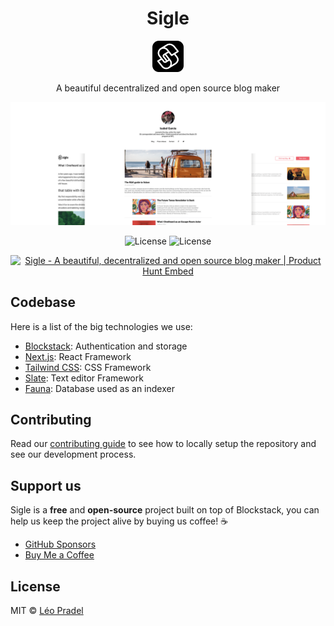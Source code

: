 <h1 align="center">Sigle</h1>

<p align="center">
  <img src="https://raw.githubusercontent.com/pradel/sigle/master/public/icon-192x192.png" height="50">
</p>

<p align="center">
  A beautiful decentralized and open source blog maker
</p>

<p align="center">
  <img src="https://raw.githubusercontent.com/pradel/sigle/master/assets/screens.png">
</p>

<p align="center">
  <img src="https://badgen.net/travis/pradel/sigle" alt="License">
  <img src="https://badgen.net/badge/license/MIT/blue" alt="License">
</p>

<p align="center">
  <a href="https://www.producthunt.com/posts/sigle?utm_source=badge-featured&utm_medium=badge&utm_souce=badge-sigle" target="_blank"><img src="https://api.producthunt.com/widgets/embed-image/v1/featured.svg?post_id=145305&theme=light" alt="Sigle - A beautiful, decentralized and open source blog maker | Product Hunt Embed" style="width: 250px; height: 54px;" width="250px" height="54px" /></a>
</p>

## Codebase

Here is a list of the big technologies we use:

- [Blockstack](https://blockstack.org/): Authentication and storage
- [Next.js](https://nextjs.org/): React Framework
- [Tailwind CSS](https://tailwindcss.com/): CSS Framework
- [Slate](https://www.slatejs.org/): Text editor Framework
- [Fauna](https://fauna.com/): Database used as an indexer

## Contributing

Read our [contributing guide](CONTRIBUTING.md) to see how to locally setup the repository and see our development process.

## Support us

Sigle is a **free** and **open-source** project built on top of Blockstack, you can help us keep the project alive by buying us coffee! ☕️

- [GitHub Sponsors](https://github.com/sponsors/pradel)
- [Buy Me a Coffee](https://www.buymeacoffee.com/sigle)

## License

MIT © [Léo Pradel](https://www.leopradel.com/)
